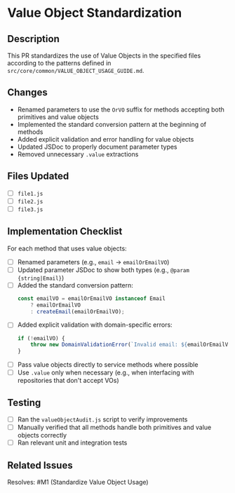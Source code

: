 # Value Object Standardization

## Description

This PR standardizes the use of Value Objects in the specified files according to the patterns defined in `src/core/common/VALUE_OBJECT_USAGE_GUIDE.md`.

## Changes

- Renamed parameters to use the `OrVO` suffix for methods accepting both primitives and value objects
- Implemented the standard conversion pattern at the beginning of methods
- Added explicit validation and error handling for value objects
- Updated JSDoc to properly document parameter types
- Removed unnecessary `.value` extractions

## Files Updated

- [ ] `file1.js`
- [ ] `file2.js`
- [ ] `file3.js`

## Implementation Checklist

For each method that uses value objects:

- [ ] Renamed parameters (e.g., `email` → `emailOrEmailVO`)
- [ ] Updated parameter JSDoc to show both types (e.g., `@param {string|Email}`)
- [ ] Added the standard conversion pattern:
    ```javascript
    const emailVO = emailOrEmailVO instanceof Email 
        ? emailOrEmailVO 
        : createEmail(emailOrEmailVO);
    ```
- [ ] Added explicit validation with domain-specific errors:
    ```javascript
    if (!emailVO) {
        throw new DomainValidationError(`Invalid email: ${emailOrEmailVO}`);
    }
    ```
- [ ] Pass value objects directly to service methods where possible
- [ ] Use `.value` only when necessary (e.g., when interfacing with repositories that don't accept VOs)

## Testing

- [ ] Ran the `valueObjectAudit.js` script to verify improvements
- [ ] Manually verified that all methods handle both primitives and value objects correctly
- [ ] Ran relevant unit and integration tests

## Related Issues

Resolves: #M1 (Standardize Value Object Usage) 